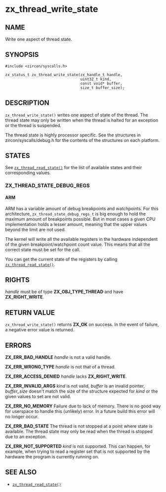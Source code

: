 # zx_thread_write_state

## NAME

<!-- Updated by update-docs-from-abigen, do not edit. -->

Write one aspect of thread state.

## SYNOPSIS

<!-- Updated by update-docs-from-abigen, do not edit. -->

```
#include <zircon/syscalls.h>

zx_status_t zx_thread_write_state(zx_handle_t handle,
                                  uint32_t kind,
                                  const void* buffer,
                                  size_t buffer_size);
```

## DESCRIPTION

`zx_thread_write_state()` writes one aspect of state of the thread. The thread
state may only be written when the thread is halted for an exception or the
thread is suspended.

The thread state is highly processor specific. See the structures in
zircon/syscalls/debug.h for the contents of the structures on each platform.

## STATES

See [`zx_thread_read_state()`] for the list of available states
and their corresponding values.

### ZX_THREAD_STATE_DEBUG_REGS

#### ARM

ARM has a variable amount of debug breakpoints and watchpoints. For this
architecture, `zx_thread_state_debug_regs_t` is big enough to hold the maximum
amount of breakpoints possible. But in most cases a given CPU implementation
holds a lesser amount, meaning that the upper values beyond the limit are not
used.

The kernel will write all the available registers in the hardware independent of
the given breakpoint/watchpoint count value. This means that all the correct
state must be set for the call.

You can get the current state of the registers by calling
[`zx_thread_read_state()`](thread_read_state.md#zx_thread_state_debug_regs).

## RIGHTS

<!-- Updated by update-docs-from-abigen, do not edit. -->

*handle* must be of type **ZX_OBJ_TYPE_THREAD** and have **ZX_RIGHT_WRITE**.

## RETURN VALUE

`zx_thread_write_state()` returns **ZX_OK** on success.
In the event of failure, a negative error value is returned.

## ERRORS

**ZX_ERR_BAD_HANDLE**  *handle* is not a valid handle.

**ZX_ERR_WRONG_TYPE**  *handle* is not that of a thread.

**ZX_ERR_ACCESS_DENIED**  *handle* lacks **ZX_RIGHT_WRITE**.

**ZX_ERR_INVALID_ARGS**  *kind* is not valid, *buffer* is an invalid pointer,
*buffer_size* doesn't match the size of the structure expected for *kind* or
the given values to set are not valid.

**ZX_ERR_NO_MEMORY**  Failure due to lack of memory.
There is no good way for userspace to handle this (unlikely) error.
In a future build this error will no longer occur.

**ZX_ERR_BAD_STATE**  The thread is not stopped at a point where state
is available. The thread state may only be read when the thread is stopped due
to an exception.

**ZX_ERR_NOT_SUPPORTED**  *kind* is not supported.
This can happen, for example, when trying to read a register set that
is not supported by the hardware the program is currently running on.

## SEE ALSO

 - [`zx_thread_read_state()`]

<!-- References updated by update-docs-from-abigen, do not edit. -->

[`zx_thread_read_state()`]: thread_read_state.md
